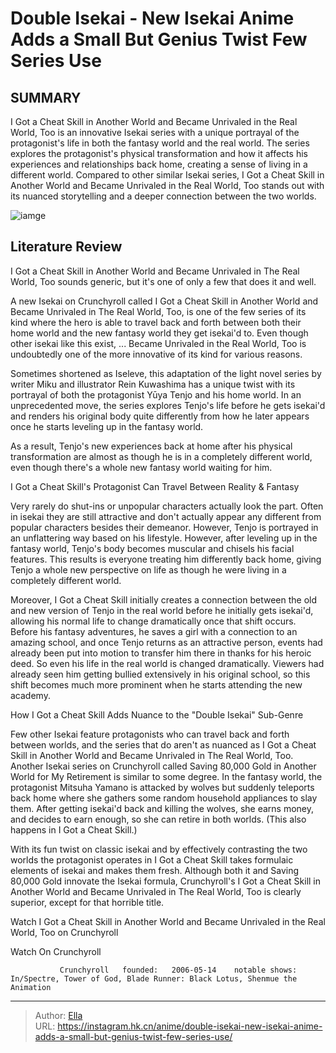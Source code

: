 # Double Isekai - New Isekai Anime Adds a Small But Genius Twist Few Series Use


## SUMMARY 



  I Got a Cheat Skill in Another World and Became Unrivaled in the Real World, Too is an innovative Isekai series with a unique portrayal of the protagonist&#39;s life in both the fantasy world and the real world.   The series explores the protagonist&#39;s physical transformation and how it affects his experiences and relationships back home, creating a sense of living in a different world.   Compared to other similar Isekai series, I Got a Cheat Skill in Another World and Became Unrivaled in the Real World, Too stands out with its nuanced storytelling and a deeper connection between the two worlds.  

![iamge](https://static1.srcdn.com/wordpress/wp-content/uploads/2023/12/i-got-a-cheat-skill-in-another-world-and-became-unrivaled-in-the-real-world-too-key-visual.jpg)

## Literature Review

I Got a Cheat Skill in Another World and Became Unrivaled in The Real World, Too sounds generic, but it&#39;s one of only a few that does it and well.




A new Isekai on Crunchyroll called I Got a Cheat Skill in Another World and Became Unrivaled in The Real World, Too, is one of the few series of its kind where the hero is able to travel back and forth between both their home world and the new fantasy world they get isekai&#39;d to. Even though other isekai like this exist, ... Became Unrivaled in the Real World, Too is undoubtedly one of the more innovative of its kind for various reasons.




Sometimes shortened as Iseleve, this adaptation of the light novel series by writer Miku and illustrator Rein Kuwashima has a unique twist with its portrayal of both the protagonist Yūya Tenjo and his home world. In an unprecedented move, the series explores Tenjo&#39;s life before he gets isekai&#39;d and renders his original body quite differently from how he later appears once he starts leveling up in the fantasy world.

          

As a result, Tenjo&#39;s new experiences back at home after his physical transformation are almost as though he is in a completely different world, even though there&#39;s a whole new fantasy world waiting for him.


 I Got a Cheat Skill&#39;s Protagonist Can Travel Between Reality &amp; Fantasy 
          




Very rarely do shut-ins or unpopular characters actually look the part. Often in isekai they are still attractive and don&#39;t actually appear any different from popular characters besides their demeanor. However, Tenjo is portrayed in an unflattering way based on his lifestyle. However, after leveling up in the fantasy world, Tenjo&#39;s body becomes muscular and chisels his facial features. This results is everyone treating him differently back home, giving Tenjo a whole new perspective on life as though he were living in a completely different world.

Moreover, I Got a Cheat Skill initially creates a connection between the old and new version of Tenjo in the real world before he initially gets isekai&#39;d, allowing his normal life to change dramatically once that shift occurs. Before his fantasy adventures, he saves a girl with a connection to an amazing school, and once Tenjo returns as an attractive person, events had already been put into motion to transfer him there in thanks for his heroic deed. So even his life in the real world is changed dramatically. Viewers had already seen him getting bullied extensively in his original school, so this shift becomes much more prominent when he starts attending the new academy.






 How I Got a Cheat Skill Adds Nuance to the &#34;Double Isekai&#34; Sub-Genre 
          

Few other Isekai feature protagonists who can travel back and forth between worlds, and the series that do aren&#39;t as nuanced as I Got a Cheat Skill in Another World and Became Unrivaled in The Real World, Too. Another Isekai series on Crunchyroll called Saving 80,000 Gold in Another World for My Retirement is similar to some degree. In the fantasy world, the protagonist Mitsuha Yamano is attacked by wolves but suddenly teleports back home where she gathers some random household appliances to slay them. After getting isekai&#39;d back and killing the wolves, she earns money, and decides to earn enough, so she can retire in both worlds. (This also happens in I Got a Cheat Skill.)

With its fun twist on classic isekai and by effectively contrasting the two worlds the protagonist operates in I Got a Cheat Skill takes formulaic elements of isekai and makes them fresh. Although both it and Saving 80,000 Gold innovate the Isekai formula, Crunchyroll&#39;s I Got a Cheat Skill in Another World and Became Unrivaled in The Real World, Too is clearly superior, except for that horrible title.




Watch I Got a Cheat Skill in Another World and Became Unrivaled in the Real World, Too on Crunchyroll

Watch On Crunchyroll

               Crunchyroll   founded:   2006-05-14    notable shows:   In/Spectre, Tower of God, Blade Runner: Black Lotus, Shenmue the Animation      

---

> Author: [Ella](https://instagram.hk.cn/)  
> URL: https://instagram.hk.cn/anime/double-isekai-new-isekai-anime-adds-a-small-but-genius-twist-few-series-use/  

